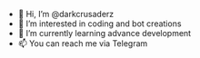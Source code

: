 - 👋 Hi, I’m @darkcrusaderz
- 👀 I’m interested in coding and bot creations
- 🌱 I’m currently learning advance development
- 📫 You can reach me via Telegram 

<!---
darkcrusaderz/darkcrusaderz is a ✨ special ✨ repository because its `README.md` (this file) appears on your GitHub profile.
You can click the Preview link to take a look at your changes.
--->
